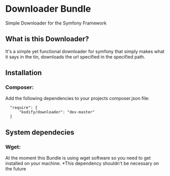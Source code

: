 Downloader Bundle
================

Simple Downloader for the Symfony Framework

What is this Downloader?
------------------------
It's a simple yet functional downloader for symfony that simply makes what it says in the tin, downloads the url
specified in the specified path.

Installation
------------
### Composer:

Add the following dependencies to your projects composer.json file:
      
      "require": {
          "kodify/downloader": "dev-master"
      }
      
      
System dependecies
------------
### Wget:

At the moment this Bundle is using wget software so you need to get installed on your machine.
*This dependency shouldn't be necessary on the future

      
      
    
